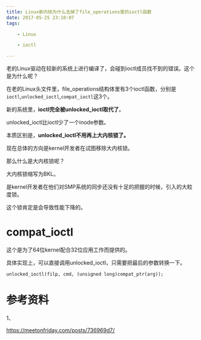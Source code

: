 ```yaml
---
title: Linux新内核为什么去掉了file_operations里的ioctl函数
date: 2017-05-25 23:10:07
tags:

	- Linux

	- ioctl

---
```


老的Linux驱动在较新的系统上进行编译了，会碰到ioctl成员找不到的错误。这个是为什么呢？

在老的Linux头文件里，file_operations结构体里有3个ioctl函数，分别是`ioctl`,`unlocked_ioctl`,`compat_ioctl`这3个。

新的系统里，**ioctl完全被unlocked_ioctl取代了**。

unlocked_ioctl比ioctl少了一个inode参数。

本质区别是，**unlocked_ioctl不用再上大内核锁了。**

现在总体的方向是kernel开发者在试图移除大内核锁。

那么什么是大内核锁呢？

大内核锁缩写为BKL。

是kernel开发者在他们对SMP系统的同步还没有十足的把握的时候，引入的大粒度锁。

这个锁肯定是会导致性能下降的。



# compat_ioctl

这个是为了64位kernel配合32位应用工作而提供的。

具体实现上，可以直接调用unlocked_ioctl，只需要把最后的参数转换一下。

```
unlocked_ioctl(filp, cmd, (unsigned long)compat_ptr(arg));
```



# 参考资料

1、

https://meetonfriday.com/posts/736969d7/